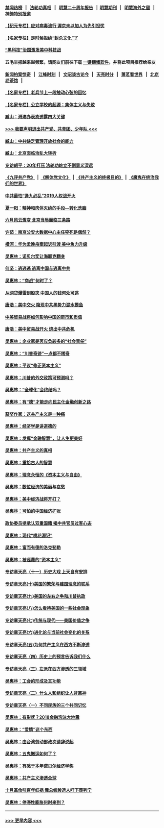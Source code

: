 #### [禁闻热榜](热点新闻.md?=0)  &nbsp;&nbsp;|&nbsp;&nbsp; [法轮功真相](https://github.com/gfw-breaker/truth/blob/master/README.md?=0) &nbsp;&nbsp;|&nbsp;&nbsp; [明慧二十周年报告](https://github.com/gfw-breaker/mh-reports/blob/master/README.md?=0) &nbsp;&nbsp;|&nbsp;&nbsp;[明慧期刊](https://github.com/gfw-breaker/mh-qikan) &nbsp;&nbsp;|&nbsp;&nbsp; [明慧海外之窗](https://github.com/gfw-breaker/mh-news/blob/master/README.md?=0) &nbsp;&nbsp;|&nbsp;&nbsp; [神韵特别报道](https://github.com/gfw-breaker/mh-news/blob/master/shenyun.md?=0)
#### [【纪元专栏】应对病毒流行 渥京未以加人为先引担忧](../pages/nsc423/n11875714.md?t=03071902) 
#### [【名家专栏】是时候拒绝“封杀文化”了](../pages/nsc423/n11814093.md?t=03071902) 
#### [“黑科技”治国激发美中科技战](../pages/nsc423/n11638056.md?t=03071902) 
#### 五毛举报越来越频繁，请网友们前往下载 [一键翻墙软件](https://github.com/gfw-breaker/ssr-accounts)，并将此项目推荐给亲友
#### [新闻拍案惊奇](https://github.com/gfw-breaker/banned-news/blob/master/pages/link4.md) &nbsp;&nbsp;|&nbsp;&nbsp; [江峰时刻](https://github.com/gfw-breaker/banned-news/blob/master/pages/link4.md) &nbsp;&nbsp;|&nbsp;&nbsp; [文昭谈古论今](https://github.com/gfw-breaker/banned-news/blob/master/pages/link4.md) &nbsp;&nbsp;|&nbsp;&nbsp; [天亮时分](https://github.com/gfw-breaker/banned-news/blob/master/pages/link4.md) &nbsp;&nbsp;|&nbsp;&nbsp; [萧茗看世界](https://github.com/gfw-breaker/banned-news/blob/master/pages/link4.md) &nbsp;&nbsp;|&nbsp;&nbsp; [北京老茶馆](https://github.com/gfw-breaker/banned-news/blob/master/pages/link4.md) &nbsp;&nbsp;|&nbsp;&nbsp; 
#### [【名家专栏】老兵节上一段触动心弦的回忆](../pages/nsc423/n11646016.md?t=03071902) 
#### [【名家专栏】公立学校的起源：集体主义与失败](../pages/nsc423/n11601833.md?t=03071902) 
#### [臧山：港澳办表态透露四大关键](../pages/nsc423/n11421628.md?t=03071902) 
#### [>>> 我要声明退出共产党、共青团、少年队 <<<](https://github.com/begood0513/goodnews/blob/master/quit/letter.md) 
#### [臧山：中共缺乏管理开放社会的能力](../pages/nsc423/n11407457.md?t=03071902) 
#### [臧山：北京面临治乱大转折](../pages/nsc423/n11406895.md?t=03071902) 
#### [专访胡平：20年打压 法轮功屹立不倒意义深远](../pages/nsc423/n11398800.md?t=03071902) 
#### [《九评共产党》](https://github.com/begood0513/9ping.md/blob/master/README.md) &nbsp;|&nbsp; [《解体党文化》](../../../../jtdwh.md/blob/master/README.md)  &nbsp;|&nbsp; [《共产主义的终极目的》](../../../../gczydzjmd.md/blob/master/README.md) &nbsp;|&nbsp; [《魔鬼在统治我们的世界》](../../../../mgztzwmdsj.md/blob/master/README.md) 
#### [中共最怕“逢九必乱”2019人权战开火](../pages/nsc423/n11385248.md?t=03071902) 
#### [夏一阳：精神和肉体灭绝的手段—转化洗脑](../pages/nsc423/n11368250.md?t=03071902) 
#### [六月风云激变 北京当局面临三条路](../pages/nsc423/n11313668.md?t=03071902) 
#### [许茹：南京公安大数据中心主任猝死是偶然？](../pages/nsc423/n11064744.md?t=03071902) 
#### [横河：华为孟晚舟案起诉引渡 美中角力升级](../pages/nsc423/n11027230.md?t=03071902) 
#### [吴惠林：诺贝尔奖让海耶克翻身](../pages/nsc423/n10890049.md?t=03071902) 
#### [何坚：逃逃逃 逃离中国与逃离中共](../pages/nsc423/n10592891.md?t=03071902) 
#### [吴惠林：“商战”何时了？](../pages/nsc423/n10573558.md?t=03071902) 
#### [从网贷爆雷到股灾 中国人的钱何处可逃](../pages/nsc423/n10572800.md?t=03071902) 
#### [唐浩：美中交火 隐现中共黑势力混水摸鱼](../pages/nsc423/n10544040.md?t=03071902) 
#### [中美贸易战将如何影响中国的房市和币值](../pages/nsc423/n10543697.md?t=03071902) 
#### [唐浩：美中贸易战开火 烧出中共危机](../pages/nsc423/n10540126.md?t=03071902) 
#### [吴惠林：企业家是否应负较多的“社会责任”](../pages/nsc423/n10535022.md?t=03071902) 
#### [吴惠林：“川普奇迹”一点都不稀奇](../pages/nsc423/n10512808.md?t=03071902) 
#### [吴惠林：平议“修正资本主义”](../pages/nsc423/n10495724.md?t=03071902) 
#### [吴惠林：川普的外交政策可预测吗？](../pages/nsc423/n10462387.md?t=03071902) 
#### [吴惠林：“全球化”会终结吗？](../pages/nsc423/n10452838.md?t=03071902) 
#### [吴惠林：有“德”才能走向民主化金融创新之路](../pages/nsc423/n10432292.md?t=03071902) 
#### [获奖作家：这共产主义是一种癌](../pages/nsc423/n10431541.md?t=03071902) 
#### [吴惠林：经济学是讲道德的](../pages/nsc423/n10398014.md?t=03071902) 
#### [吴惠林：发挥“金融智慧”，让人生更美好](../pages/nsc423/n10375019.md?t=03071902) 
#### [吴惠林：共产主义的真相](../pages/nsc423/n10351394.md?t=03071902) 
#### [吴惠林：重拾古人的智慧](../pages/nsc423/n10337691.md?t=03071902) 
#### [吴惠林：理念永恒的《资本主义与自由》](../pages/nsc423/n10316274.md?t=03071902) 
#### [吴惠林：数位经济的美丽与哀愁](../pages/nsc423/n10292946.md?t=03071902) 
#### [吴惠林：美中经济战将开打？](../pages/nsc423/n10258825.md?t=03071902) 
#### [吴惠林：可怕的中国经济扩张](../pages/nsc423/n10219147.md?t=03071902) 
#### [政协委员提承认双重国籍 揭中共官员过客心态](../pages/nsc423/n10208809.md?t=03071902) 
#### [吴惠林：现代“桃花源记”](../pages/nsc423/n10185234.md?t=03071902) 
#### [吴惠林：富而有德的洛克斐勒](../pages/nsc423/n10142264.md?t=03071902) 
#### [吴惠林：被诬蔑的“资本主义”](../pages/nsc423/n10124816.md?t=03071902) 
#### [专访章天亮（十一）历史大戏 上天自有安排](../pages/nsc423/n10094905.md?t=03071902) 
#### [专访章天亮(十)美国的繁荣与建国理念的联系](../pages/nsc423/n10094899.md?t=03071902) 
#### [专访章天亮(九)美国的左右之争和川普执政](../pages/nsc423/n10094889.md?t=03071902) 
#### [专访章天亮(八)怎么看待美国的一些社会现象](../pages/nsc423/n10094857.md?t=03071902) 
#### [专访章天亮(七)传统与现代——美国价值之争](../pages/nsc423/n10093140.md?t=03071902) 
#### [专访章天亮(六)进化论与当前社会变化的关系](../pages/nsc423/n10092036.md?t=03071902) 
#### [专访章天亮(五)为何共产主义在西方不断渗透](../pages/nsc423/n10083620.md?t=03071902) 
#### [专访章天亮（四）历史上的预言告诉我们什么](../pages/nsc423/n10083606.md?t=03071902) 
#### [专访章天亮（三）左派在西方渗透的三领域](../pages/nsc423/n10081115.md?t=03071902) 
#### [吴惠林：工会的形成及其功能](../pages/nsc423/n10080633.md?t=03071902) 
#### [专访章天亮（二）什么人和组织让人背离神](../pages/nsc423/n10076637.md?t=03071902) 
#### [专访章天亮（一）不同民族的三个共同记忆](../pages/nsc423/n10074188.md?t=03071902) 
#### [吴惠林：有影呒？2018金融泡沫大地震](../pages/nsc423/n10040534.md?t=03071902) 
#### [吴惠林：“爱情”这个东西](../pages/nsc423/n10019423.md?t=03071902) 
#### [吴惠林：由台湾劳动部政次请辞说起](../pages/nsc423/n9979679.md?t=03071902) 
#### [吴惠林：五鬼搬运如何了？](../pages/nsc423/n9925338.md?t=03071902) 
#### [吴惠林：有感于本年诺贝尔经济学奖](../pages/nsc423/n9871883.md?t=03071902) 
#### [吴惠林：共产主义渗透全球](../pages/nsc423/n9812748.md?t=03071902) 
#### [十月革命引百年红祸 俄总统候选人吁下葬列宁](../pages/nsc423/n9810182.md?t=03071902) 
#### [吴惠林：停滞性膨胀何时来到？](../pages/nsc423/n9764136.md?t=03071902) 

----
#### [ >>> 更早内容 <<< ](../indexes/nsc423-earlier.md)

